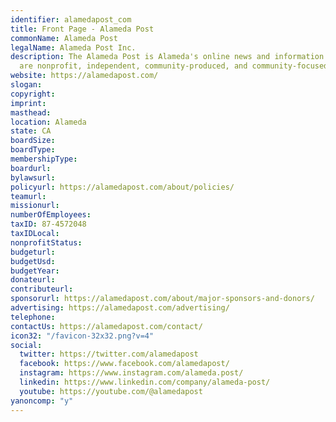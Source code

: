 ```yaml
---
identifier: alamedapost_com
title: Front Page - Alameda Post
commonName: Alameda Post
legalName: Alameda Post Inc.
description: The Alameda Post is Alameda's online news and information source. We
  are nonprofit, independent, community-produced, and community-focused.
website: https://alamedapost.com/
slogan:
copyright:
imprint:
masthead:
location: Alameda
state: CA
boardSize:
boardType:
membershipType:
boardurl:
bylawsurl:
policyurl: https://alamedapost.com/about/policies/
teamurl:
missionurl:
numberOfEmployees:
taxID: 87-4572048
taxIDLocal:
nonprofitStatus:
budgeturl:
budgetUsd:
budgetYear:
donateurl:
contributeurl:
sponsorurl: https://alamedapost.com/about/major-sponsors-and-donors/
advertising: https://alamedapost.com/advertising/
telephone:
contactUs: https://alamedapost.com/contact/
icon32: "/favicon-32x32.png?v=4"
social:
  twitter: https://twitter.com/alamedapost
  facebook: https://www.facebook.com/alamedapost/
  instagram: https://www.instagram.com/alameda.post/
  linkedin: https://www.linkedin.com/company/alameda-post/
  youtube: https://youtube.com/@alamedapost
yanoncomp: "y"
---
```

